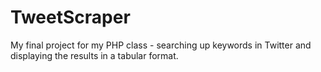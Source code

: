 # TweetScraper
My final project for my PHP class - searching up keywords in Twitter and displaying the results in a tabular format.
